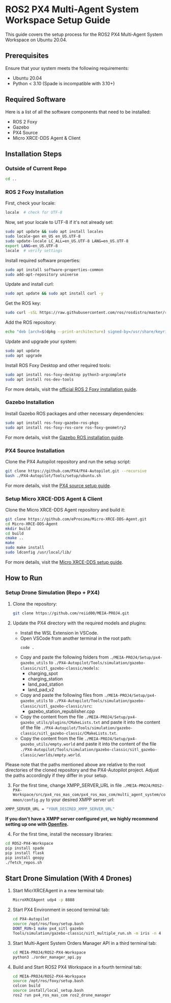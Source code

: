 # ROS2 PX4 Multi-Agent System Workspace Setup Guide

This guide covers the setup process for the ROS2 PX4 Multi-Agent System Workspace on Ubuntu 20.04.

## Prerequisites

Ensure that your system meets the following requirements:

- Ubuntu 20.04
- Python < 3.10 (Spade is incompatible with 3.10+)

## Required Software

Here is a list of all the software components that need to be installed:

- ROS 2 Foxy
- Gazebo
- PX4 Source
- Micro XRCE-DDS Agent & Client

## Installation Steps

### Outside of Current Repo

```bash
cd ..
```

### ROS 2 Foxy Installation

First, check your locale:

```bash
locale  # check for UTF-8
```

Now, set your locale to UTF-8 if it's not already set:

```bash
sudo apt update && sudo apt install locales
sudo locale-gen en_US en_US.UTF-8
sudo update-locale LC_ALL=en_US.UTF-8 LANG=en_US.UTF-8
export LANG=en_US.UTF-8
locale  # verify settings
```

Install required software properties:

```bash
sudo apt install software-properties-common
sudo add-apt-repository universe
```

Update and install curl:

```bash
sudo apt update && sudo apt install curl -y
```

Get the ROS key:

```bash
sudo curl -sSL https://raw.githubusercontent.com/ros/rosdistro/master/ros.key -o /usr/share/keyrings/ros-archive-keyring.gpg
```

Add the ROS repository:

```bash
echo "deb [arch=$(dpkg --print-architecture) signed-by=/usr/share/keyrings/ros-archive-keyring.gpg] http://packages.ros.org/ros2/ubuntu $(. /etc/os-release && echo $UBUNTU_CODENAME) main" | sudo tee /etc/apt/sources.list.d/ros2.list > /dev/null
```

Update and upgrade your system:

```bash
sudo apt update
sudo apt upgrade
```

Install ROS Foxy Desktop and other required tools:

```bash
sudo apt install ros-foxy-desktop python3-argcomplete
sudo apt install ros-dev-tools
```

For more details, visit the [official ROS 2 Foxy installation guide](https://docs.ros.org/en/foxy/Installation/Ubuntu-Install-Debians.html).

### Gazebo Installation

Install Gazebo ROS packages and other necessary dependencies:

```bash
sudo apt install ros-foxy-gazebo-ros-pkgs
sudo apt install ros-foxy-ros-core ros-foxy-geometry2
```

For more details, visit the [Gazebo ROS installation guide](http://classic.gazebosim.org/tutorials?tut=ros2_installing&cat=connect_ros).

### PX4 Source Installation

Clone the PX4 Autopilot repository and run the setup script:

```bash
git clone https://github.com/PX4/PX4-Autopilot.git --recursive
bash ./PX4-Autopilot/Tools/setup/ubuntu.sh
```

For more details, visit the [PX4 source setup guide](https://docs.px4.io/main/en/dev_setup/dev_env_linux_ubuntu.html#simulation-and-nuttx-pixhawk-targets).

### Setup Micro XRCE-DDS Agent & Client

Clone the Micro XRCE-DDS Agent repository and build it:

```bash
git clone https://github.com/eProsima/Micro-XRCE-DDS-Agent.git
cd Micro-XRCE-DDS-Agent
mkdir build
cd build
cmake ..
make
sudo make install
sudo ldconfig /usr/local/lib/
```

For more details, visit the [Micro XRCE-DDS setup guide](https://docs.px4.io/main/en/ros/ros2_comm.html#setup-micro-xrce-dds-agent-client).

## How to Run

### Setup Drone Simulation (Repo + PX4)

1. Clone the repository:

   ```bash
   git clone https://github.com/reiid00/MEIA-PROJ4.git
   ```

2. Update the PX4 directory with the required models and plugins:
   - Install the WSL Extension in VSCode.
   - Open VSCode from another terminal in the root path:
     ```bash
     code .
     ```
   - Copy and paste the following folders from `./MEIA-PROJ4/Setup/px4-gazebo_utils` to `./PX4-Autopilot/Tools/simulation/gazebo-classic/sitl_gazebo-classic/models`:
     - charging_spot
     - charging_station
     - land_pad_station
     - land_pad_v2
   - Copy and paste the following files from `./MEIA-PROJ4/Setup/px4-gazebo_utils` to `./PX4-Autopilot/Tools/simulation/gazebo-classic/sitl_gazebo-classic/src`:
     - gazebo_station_republisher.cpp
   - Copy the content from the file `./MEIA-PROJ4/Setup/px4-gazebo_utils/plugins/CMakeLists.txt` and paste it into the content of the file `./PX4-Autopilot/Tools/simulation/gazebo-classic/sitl_gazebo-classic/CMakeLists.txt`.
   - Copy the content from the file `./MEIA-PROJ4/Setup/px4-gazebo_utils/empty.world` and paste it into the content of the file `./PX4-Autopilot/Tools/simulation/gazebo-classic/sitl_gazebo-classic/worlds/empty.world`.

  Please note that the paths mentioned above are relative to the root directories of the cloned repository and the PX4-Autopilot project. Adjust the paths accordingly if they differ in your setup.

3. For the first time, change XMPP_SERVER_URL in file `./MEIA-PROJ4/ROS2-PX4-Workspace/src/px4_ros_mas_com/px4_ros_mas_com/multi_agent_system/common/config.py` to your desired XMPP server url:

  ```bash
  XMPP_SERVER_URL = "YOUR_DESIRED_XMPP_SERVER_URL"
  ```

  __If you don't have a XMPP server configured yet, we highly recommend setting up one with [Openfire](https://igniterealtime.org/projects/openfire/).__

4. For the first time, install the necessary libraries:

  ```bash
  cd ROS2-PX4-Workspace
  pip install spade
  pip install flask
  pip install geopy
  ./fetch_repos.sh
  ```

## Start Drone Simulation (With 4 Drones)

1. Start MicrXRCEAgent in a new terminal tab:

    ```bash
    MicroXRCEAgent udp4 -p 8888
    ```

2. Start PX4 Environment in second terminal tab:

    ```bash
    cd PX4-Autopilot
    source /opt/ros/foxy/setup.bash
    DONT_RUN=1 make px4_sitl gazebo
    Tools/simulation/gazebo-classic/sitl_multiple_run.sh -m iris -n 4
    ```

3. Start Multi-Agent System Orders Manager API in a third terminal tab:

    ```bash
    cd MEIA-PROJ4/ROS2-PX4-Workspace
    python3 ./order_manager_api.py
    ```

4. Build and Start ROS2 PX4 Workspace in a fourth terminal tab:

    ```bash
    cd MEIA-PROJ4/ROS2-PX4-Workspace
    source /opt/ros/foxy/setup.bash
    colcon build
    source install/local_setup.bash
    ros2 run px4_ros_mas_com ros2_drone_manager
    ```
